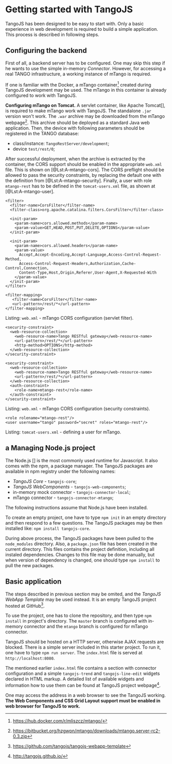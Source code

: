 # Getting started with TangoJS

TangoJS has been designed to be easy to start with. Only a basic experience
in web development is required to build a simple application. This process
is described in following steps.

## Configuring the backend

First of all, a backend server has to be configured. One may skip this step if
he wants to use the simple in-memory *Connector*. However, for accessing a real
TANGO infrastructure, a working instance of mTango is required.

If one is familiar with the Docker, a mTango container[^A-mtango-docker]
created during TangoJS development may be used. The mTango in this container
is already configured to work with TangoJS.

[^A-mtango-docker]: <https://hub.docker.com/r/mliszcz/mtango/>

**Configuring mTango on Tomcat.**
A servlet container, like Apache Tomcat[], is required to make mTango work
with TangoJS. The standalone `.jar` version won't work. The `.war` archive may
be downloaded from the mTango webpage[^A-mtango-war]. This archive should be
deployed as a standard Java web application. Then, the device with following
parameters should be registered in the TANGO database:

* class/instance: `TangoRestServer/development`;
* device `test/rest/0`;

[^A-mtango-war]: <https://bitbucket.org/hzgwpn/mtango/downloads/mtango.server-rc2-0.3.zip>

After successful deployment, when the archive is extracted by the container,
the CORS support should be enabled in the appropriate `web.xml` file. This is
shown on [@Lst:A-mtango-cors]. The CORS preflight should be allowed to pass
the security constraints, by replacing the default one with the definition from
[@Lst:A-mtango-security].
Finally, a user with role `mtango-rest` has to be defined in the
`tomcat-users.xml` file, as shown at [@Lst:A-mtango-user].

```{#lst:A-mtango-cors .xml}
<filter>
  <filter-name>CorsFilter</filter-name>
  <filter-class>org.apache.catalina.filters.CorsFilter</filter-class>

  <init-param>
    <param-name>cors.allowed.methods</param-name>
    <param-value>GET,HEAD,POST,PUT,DELETE,OPTIONS</param-value>
  </init-param>

  <init-param>
    <param-name>cors.allowed.headers</param-name>
    <param-value>
      Accept,Accept-Encoding,Accept-Language,Access-Control-Request-Method,
      Access-Control-Request-Headers,Authorization,Cache-Control,Connection,
      Content-Type,Host,Origin,Referer,User-Agent,X-Requested-With
    </param-value>
  </init-param>
</filter>

<filter-mapping>
   <filter-name>CorsFilter</filter-name>
   <url-pattern>/rest/*</url-pattern>
</filter-mapping>
```
Listing: `web.xml` - mTango CORS configuration (servlet filter).

```{#lst:A-mtango-security .xml}
<security-constraint>
  <web-resource-collection>
    <web-resource-name>Tango RESTful gateway</web-resource-name>
    <url-pattern>/rest/*</url-pattern>
    <http-method>OPTIONS</http-method>
  </web-resource-collection>
</security-constraint>

<security-constraint>
  <web-resource-collection>
    <web-resource-name>Tango RESTful gateway</web-resource-name>
    <url-pattern>/rest/*</url-pattern>
  </web-resource-collection>
  <auth-constraint>
    <role-name>mtango-rest</role-name>
  </auth-constraint>
</security-constraint>
```
Listing: `web.xml` - mTango CORS configuration (security constraints).

```{#lst:A-mtango-user .xml}
<role rolename="mtango-rest"/>
<user username="tango" password="secret" roles="mtango-rest"/>
```
Listing: `tomcat-users.xml` - defining a user for mTango.

## a Managing Node.js project

The Node.js [] is the most commonly used runtime for Javascript. It also comes
with the npm, a package manager. The TangoJS packages are available in npm
registry under the following names:

* *TangoJS Core* - `tangojs-core`;
* *TangoJS WebComponents* - `tangojs-web-components`;
* in-memory mock connector - `tangojs-connector-local`;
* mTango connector - `tangojs-connector-mtango`;

The following instructions assume that Node.js have been installed.

To create an empty project, one have to type `npm init` in an empty directory
and then respond to a few questions. The TangoJS packages may be then installed
like: `npm install tangojs-core`.

During above process,
the TangoJS packages have been pulled to the `node_modules` directory.
Also, a `package.json` file has been created in the current directory.
This files contains the project definition, including all instaled
dependencies. Changes to this file may be done manually, but when version
of dependency is changed, one should type `npm install` to pull the new
packages.

## Basic application

The steps described in previous section may be omited, and the *TangoJS WebApp
Template* may be used instead. It is an empty TangoJS project hosted at
GitHub[^A-tangojs-webapp-link].

[^A-tangojs-webapp-link]: <https://github.com/tangojs/tangojs-webapp-template>

To use the project, one has to clone the repository, and then type
`npm install` in project's directory. The `master` branch is configured with
in-memory connector and the `mtango` branch is configured for mTango connector.

TangoJS should be hosted on a HTTP server, otherwise AJAX requests are blocked.
There is a simple server included in this starter project. To run it, one have
to type `npm run server`. The `index.html` file is served at
`http://localhost:8080`.

The mentioned earlier `index.html` file contains a section with connector
configuration and a simple `tangojs-trend` and `tangojs-line-edit` widgets
declared in HTML markup. A detailed list of available widgets and information
how to use them can be found at TangoJS project webpage[^A-tangojs-link].

[^A-tangojs-link]: <http://tangojs.github.io/>

One may access the address in a web browser to see the TangoJS working.
**The Web Components and CSS Grid Layout support must be enabled in web browser
for TangoJS to work.**
